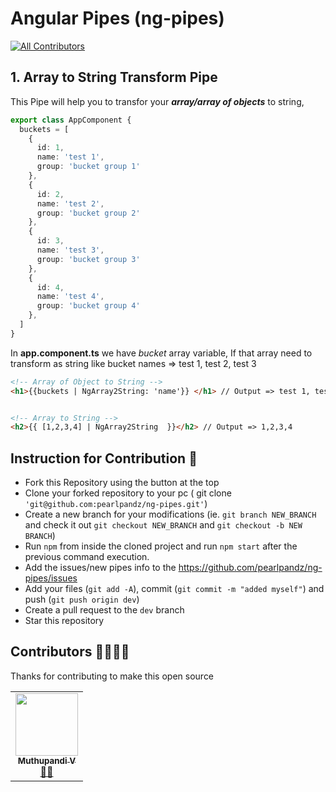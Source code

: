 # Angular Pipes (ng-pipes)

<!-- ALL-CONTRIBUTORS-BADGE:START - Do not remove or modify this section -->
[![All Contributors](https://img.shields.io/badge/all_contributors-1-red.svg?style=flat-square)](#contributors-)
<!-- ALL-CONTRIBUTORS-BADGE:END -->

## 1. Array to String Transform Pipe

This Pipe will help you to transfor your ***array/array of objects*** to string, 

```typescript
export class AppComponent {
  buckets = [
    {
      id: 1,
      name: 'test 1',
      group: 'bucket group 1'
    },
    {
      id: 2,
      name: 'test 2',
      group: 'bucket group 2'
    },
    {
      id: 3,
      name: 'test 3',
      group: 'bucket group 3'
    },
    {
      id: 4,
      name: 'test 4',
      group: 'bucket group 4'
    },
  ]
}
```

In **app.component.ts** we have *bucket* array variable, If that array need to transform as string like bucket names => test 1, test 2, test 3


``` html
<!-- Array of Object to String -->
<h1>{{buckets | NgArray2String: 'name'}} </h1> // Output => test 1, test 2, test 3, test 4


<!-- Array to String -->
<h2>{{ [1,2,3,4] | NgArray2String  }}</h2> // Output => 1,2,3,4

```


## Instruction for Contribution 🤝
- Fork this Repository using the button at the top
- Clone your forked repository to your pc ( git clone ```'git@github.com:pearlpandz/ng-pipes.git'```)
- Create a new branch for your modifications (ie. `git branch NEW_BRANCH` and check it out `git checkout NEW_BRANCH` and `git checkout -b NEW BRANCH`)
- Run ```npm``` from inside the cloned project and run ```npm start``` after the previous command execution.
- Add the issues/new pipes info to the https://github.com/pearlpandz/ng-pipes/issues
- Add your files (`git add -A`), commit (`git commit -m "added myself"`) and push (`git push origin dev`)
- Create a pull request to the `dev` branch
- Star this repository


## Contributors 👨‍💻👩‍💻

Thanks for contributing to make this open source

<!-- ALL-CONTRIBUTORS-LIST:START - Do not remove or modify this section -->
<!-- prettier-ignore-start -->
<!-- markdownlint-disable -->
<table>
  <tr>
    <td align="center"><a href="https://dribbble.com/pearlpandz"><img src="https://avatars2.githubusercontent.com/u/12746886?v=4" width="100px;" alt=""/><br /><sub><b>Muthupandi V</b></sub></a><br /><a href="https://github.com/pearlpandz" title="Initiator & Developer">👨‍💻</a></td>
  </tr>
</table>
